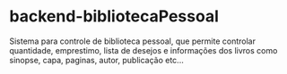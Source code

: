 # backend-bibliotecaPessoal
Sistema para controle de biblioteca pessoal, que permite controlar quantidade, emprestimo, lista de desejos e informações dos livros como sinopse, capa, paginas, autor, publicação etc...
